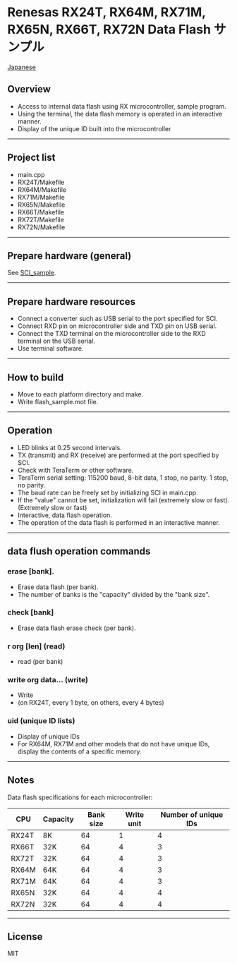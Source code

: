 Renesas RX24T, RX64M, RX71M, RX65N, RX66T, RX72N Data Flash サンプル
=========

[Japanese](READMEja.md)

## Overview
- Access to internal data flash using RX microcontroller, sample program.
- Using the terminal, the data flash memory is operated in an interactive manner.
- Display of the unique ID built into the microcontroller
---
   
## Project list
 - main.cpp
 - RX24T/Makefile
 - RX64M/Makefile
 - RX71M/Makefile
 - RX65N/Makefile
 - RX66T/Makefile
 - RX72T/Makefile
 - RX72N/Makefile
 ---
   
## Prepare hardware (general)
See [SCI_sample](../SCI_sample/README.md).

---

## Prepare hardware resources
 - Connect a converter such as USB serial to the port specified for SCI.
 - Connect RXD pin on microcontroller side and TXD pin on USB serial.
 - Connect the TXD terminal on the microcontroller side to the RXD terminal on the USB serial.
 - Use terminal software.

---
   
## How to build
 - Move to each platform directory and make.
 - Write flash_sample.mot file.

--- 
   
## Operation
 - LED blinks at 0.25 second intervals.
 - TX (transmit) and RX (receive) are performed at the port specified by SCI.
 - Check with TeraTerm or other software.
 - TeraTerm serial setting: 115200 baud, 8-bit data, 1 stop, no parity. 1 stop, no parity.
 - The baud rate can be freely set by initializing SCI in main.cpp.
 - If the "value" cannot be set, initialization will fail (extremely slow or fast). (Extremely slow or fast)
 - Interactive, data flash operation.
 - The operation of the data flash is performed in an interactive manner.

---
   
## data flush operation commands

### erase [bank]. 
- Erase data flash (per bank).
- The number of banks is the "capacity" divided by the "bank size".

### check [bank]
- Erase data flash erase check (per bank).

### r org [len] (read)
- read (per bank)

### write org data... (write)
- Write
- (on RX24T, every 1 byte, on others, every 4 bytes)

### uid (unique ID lists)
- Display of unique IDs
- For RX64M, RX71M and other models that do not have unique IDs, display the contents of a specific memory.

---

## Notes

Data flash specifications for each microcontroller:

|CPU|Capacity|Bank size|Write unit|Number of unique IDs|
|---|----|---|---|---|
|RX24T|8K|64|1|4|
|RX66T|32K|64|4|3||
|RX72T|32K|64|4|3|
|RX64M|64K|64|4|3|
|RX71M|64K|64|4|3|
|RX65N|32K|64|4|4|4|-|
|RX72N|32K|64|4|4|4|4
   
-----
   
License
----

MIT
